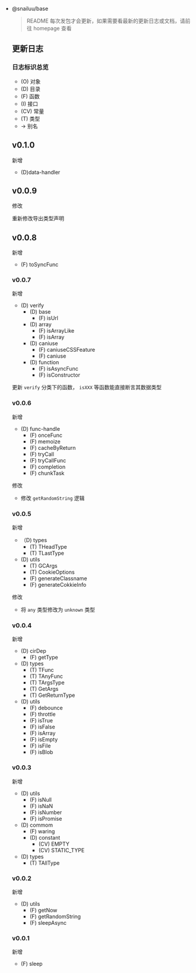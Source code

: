 - @snailuu/base

  > README 每次发包才会更新，如果需要看最新的更新日志或文档，请前往 homepage 查看

  ## 更新日志

  ### 日志标识总览

  - (O) 对象
  - (D) 目录
  - (F) 函数
  - (I) 接口
  - (CV) 常量
  - (T) 类型
  - -> 别名

  

  ## v0.1.0

  新增

  -   (D)data-handler

  

  ## v0.0.9

  修改

  重新修改导出类型声明

  ## v0.0.8
  
  新增
  
  - (F) toSyncFunc
  
  ### v0.0.7
  
  新增
  
  - (D) verify
    - (D) base
      - (F) isUrl
    - (D) array
      - (F) isArrayLike
      - (F) isArray
    - (D) caniuse
      - (F) caniuseCSSFeature
      - (F) caniuse
    - (D) function
      - (F) isAsyncFunc
      - (F) isConstructor
  
  更新 `verify` 分类下的函数， `isXXX` 等函数能直接断言其数据类型
  
  ### v0.0.6
  
  新增
  
  - (D) func-handle
    - (F) onceFunc
    - (F) memoize
    - (F) cacheByReturn
    - (F) tryCall
    - (F) tryCallFunc
    - (F) completion
    - (F) chunkTask
  
  修改
  
  - 修改 `getRandomString` 逻辑
  
  ### v0.0.5
  
  新增
  
  - （D) types
    - (T) THeadType
    - (T) TLastType
  - (D) utils
    - (T) GCArgs
    - (T) CookieOptions
    - (F) generateClassname
    - (F) generateCokkieInfo
  
  修改
  
  - 将 `any` 类型修改为 `unknown` 类型
  
  ### v0.0.4
  
  新增
  
  - (D) cirDep
    - (F) getType
  - (D) types
    - (T) TFunc
    - (T) TAnyFunc
    - (T) TArgsType
    - (T) GetArgs
    - (T) GetReturnType
  - (D) utils
    - (F) debounce
    - (F) throttle
    - (F) isTrue
    - (F) isFalse
    - (F) isArray
    - (F) isEmpty
    - (F) isFile
    - (F) isBlob
  
  ### v0.0.3
  
  新增
  
  - (D) utils
    - (F) isNull
    - (F) isNaN
    - (F) isNumber
    - (F) isPromise
  - (D) commom
    - (F) waring
    - (D) constant
      - (CV) EMPTY
      - (CV) STATIC_TYPE
  - (D) types
    - (T) TAllType
  
  ### v0.0.2
  
  新增
  
  - (D) utils
    - (F) getNow
    - (F) getRandomString
    - (F) sleepAsync
  
  ### v0.0.1
  
  新增
  
  - (F) sleep
